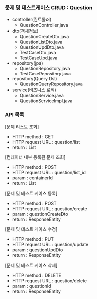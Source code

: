 ### 문제 및 테스트케이스 CRUD : Question
- controller(컨트롤러)
    - QuestionController.java
- dto(객체정보)
    - QuestionCreateDto.java
    - QuestionListDto.java
    - QuestionUpdDto.java
    - TestCaseDto.java
    - TestCaseUpd.java
- repository(jpa)
    - QuestionRepository.java
    - TestCaseRepository.java
- repository(Query Dsl)
    - QuestionQueryRepository.java
- service(비즈니스 로직)
    - QuestionService.java
    - QuestionServiceImpl.java

### API 목록
[문제 리스트 조회]
- HTTP method : GET
- HTTP request URL : question/list
- return : List<QuestionListDto>

[컨테이너 내부 등록된 문제 조회]
- HTTP method : POST
- HTTP request URL : question/list_id
- param : containerId
- return : List<QuestionListDto>

[문제 및 테스트 케이스 등록]
- HTTP method : POST
- HTTP request URL : question/create
- param : questionCreateDto
- return : ResponseEntity<String>

[문제 및 테스트 케이스 수정]
- HTTP method : PUT
- HTTP request URL : question/update
- param : questionUpdDto
- return : ResponseEntity<String>

[문제 및 테스트 케이스 삭제]
- HTTP method : DELETE
- HTTP request URL : question/delete
- param : questionId
- return : ResponseEntity<String>